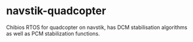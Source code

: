 navstik-quadcopter
==================

Chibios RTOS for quadcopter on navstik, has DCM stabilisation algorithms as well as PCM stabilization functions.